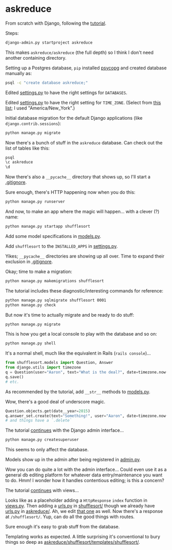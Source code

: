 # askreduce

From scratch with Django, following the [tutorial](https://docs.djangoproject.com/en/1.7/intro/tutorial01/).

Steps:

```bash
django-admin.py startproject askreduce
```

This makes `askreduce/askreduce` (the full depth) so I think I don't need another containing directory.

Setting up a Postgres database, `pip` installed [psycopg](http://initd.org/psycopg/) and created database manually as:

```bash
psql -c "create database askreduce;"
```

Edited [settings.py](askreduce/settings.py) to have the right settings for `DATABASES`.

Edited [settings.py](askreduce/settings.py) to have the right setting for `TIME_ZONE`. (Select from [this list](http://en.wikipedia.org/wiki/List_of_tz_database_time_zones); I used "America/New_York".)

Initial database migration for the default Django applications (like `django.contrib.sessions`):

```bash
python manage.py migrate
```

Now there's a bunch of stuff in the `askreduce` database. Can check out the list of tables like this:

```bash
psql
\c askreduce
\d
```

Now there's also a `__pycache__` directory that shows up, so I'll start a [.gitignore](.gitignore).

Sure enough, there's HTTP happening now when you do this:

```bash
python manage.py runserver
```

And now, to make an app where the magic will happen... with a clever (?) name:

```bash
python manage.py startapp shufflesort
```

Add some model specifications in [models.py](shufflesort/models.py).

Add `shufflesort` to the `INSTALLED_APPS` in [settings.py](askreduce/settings.py).

Yikes; `__pycache__` directories are showing up all over. Time to expand their exclusion in [.gitignore](.gitignore).

Okay; time to make a migration:

```bash
python manage.py makemigrations shufflesort
```

The tutorial includes these diagnostic/interesting commands for reference:

```bash
python manage.py sqlmigrate shufflesort 0001
python manage.py check
```

But now it's time to actually migrate and be ready to do stuff:

```bash
python manage.py migrate
```

This is how you get a local console to play with the database and so on:

```bash
python manage.py shell
```

It's a normal shell, much like the equivalent in Rails (`rails console`)...

```python
from shufflesort.models import Question, Answer
from django.utils import timezone
q = Question(user="Aaron", text="What is the deal?", date=timezone.now())
q.save()
# etc.
```

As recommended by the tutorial, add `__str__` methods to [models.py](shufflesort/models.py).

Wow, there's a good deal of underscore magic.

```python
Question.objects.get(date__year=2015)
q.answer_set.create(text="Something!", user="Aaron", date=timezone.now())
# and things have a `.delete`
```


The tutorial [continues](https://docs.djangoproject.com/en/1.7/intro/tutorial02/) with the Django admin interface...


```bash
python manage.py createsuperuser
```

This seems to only affect the database.

Models show up in the admin after being registered in [admin.py](shufflesort/admin.py).

Wow you can do quite a lot with the admin interface... Could even use it as a general db editing platform for whatever data entry/maintenance you want to do. Hmm! I wonder how it handles contentious editing; is this a concern?


The tutorial [continues](https://docs.djangoproject.com/en/1.7/intro/tutorial03/) with views...


Looks like as a placeholder adding a `HttpResponse` `index` function in [views.py](shufflesort/views.py). Then adding a [urls.py](shufflesort/urls.py) in [shufflesort/](shufflesort/) though we already have [urls.py](askreduce/urls.py) in [askreduce/](askreduce/). Ah, we edit [that one](askreduce/urls.py) as well. Now there's a response at `/shufflesort/`. Yup, can do all the good things with routes.

Sure enough it's easy to grab stuff from the database.

Templating works as expected. A little surprising it's conventional to bury things so deep as [askreduce/shufflesort/templates/shufflesort/](askreduce/shufflesort/templates/shufflesort/).
